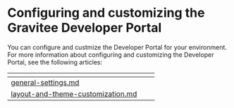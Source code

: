 # Configuring and customizing the Gravitee Developer Portal

You can configure and custmize the Developer Portal for your environment. For more information about configuring and customizing the Developer Portal, see the following articles:&#x20;



<table data-card-size="large" data-view="cards"><thead><tr><th data-type="content-ref"></th><th></th><th></th></tr></thead><tbody><tr><td><a href="general-settings.md">general-settings.md</a></td><td></td><td></td></tr><tr><td><a href="layout-and-theme-customization.md">layout-and-theme-customization.md</a></td><td></td><td></td></tr></tbody></table>
